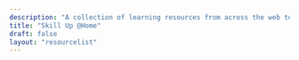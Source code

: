 ```yaml
---
description: "A collection of learning resources from across the web to help you skill up while at home"
title: "Skill Up @Home"
draft: false
layout: "resourcelist"
---
```

